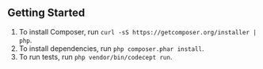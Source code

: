 ## Getting Started

1. To install Composer, run `curl -sS https://getcomposer.org/installer | php`.
1. To install dependencies, run `php composer.phar install`.
1. To run tests, run `php vendor/bin/codecept run`.
